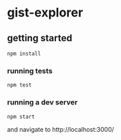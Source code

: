 # gist-explorer

## getting started

```
npm install
```

### running tests

```
npm test
```

### running a dev server

```
npm start
```
and navigate to http://localhost:3000/
